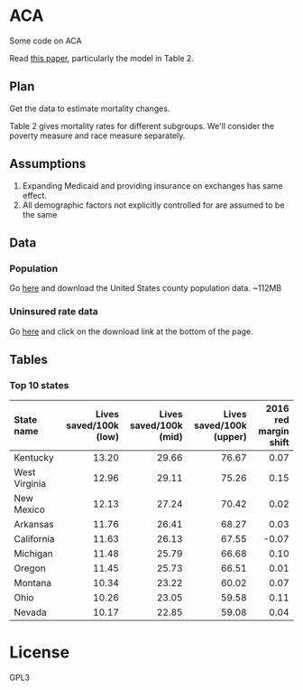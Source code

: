 # ACA
Some code on ACA

Read [this paper](http://www.nejm.org/doi/full/10.1056/NEJMsa1202099), particularly the model in Table 2.

## Plan

Get the data to estimate mortality changes.

Table 2 gives mortality rates for different subgroups. We'll consider the poverty measure and race measure separately.

## Assumptions

1. Expanding Medicaid and providing insurance on exchanges has same effect.
1. All demographic factors not explicitly controlled for are assumed to be the same

## Data

### Population

Go [here](http://www.census.gov/data/datasets/2015/demo/popest/counties-detail.html) and download the United States county population data. ~112MB

### Uninsured rate data

Go [here](https://www.enrollamerica.org/research-maps/maps/changes-in-uninsured-rates-by-county/) and click on the download link at the bottom of the page.

## Tables

### Top 10 states

|State name    | Lives saved/100k (low)| Lives saved/100k (mid)| Lives saved/100k (upper)| 2016 red margin shift|
|:-------------|----------------------:|----------------------:|------------------------:|---------------------:|
|Kentucky      |                  13.20|                  29.66|                    76.67|                  0.07|
|West Virginia |                  12.96|                  29.11|                    75.26|                  0.15|
|New Mexico    |                  12.13|                  27.24|                    70.42|                  0.02|
|Arkansas      |                  11.76|                  26.41|                    68.27|                  0.03|
|California    |                  11.63|                  26.13|                    67.55|                 -0.07|
|Michigan      |                  11.48|                  25.79|                    66.68|                  0.10|
|Oregon        |                  11.45|                  25.73|                    66.51|                  0.01|
|Montana       |                  10.34|                  23.22|                    60.02|                  0.07|
|Ohio          |                  10.26|                  23.05|                    59.58|                  0.11|
|Nevada        |                  10.17|                  22.85|                    59.08|                  0.04|

###

# License

GPL3

